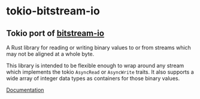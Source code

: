 tokio-bitstream-io
==================

## Tokio port of [bitstream-io](https://crates.io/crates/bitstream-io)

A Rust library for reading or writing binary values to or from streams
which may not be aligned at a whole byte.

This library is intended to be flexible enough to wrap
around any stream which implements the tokio `AsyncRead` or `AsyncWrite` traits.
It also supports a wide array of integer data types as
containers for those binary values.

[Documentation](https://docs.rs/tokio-bitstream-io/latest/tokio_bitstream_io/)
